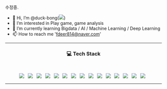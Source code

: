 수정중.
- 👋 Hi, I’m @duck-bong(<a href="https://www.instagram.com/jaehyeong814/" target="_blank"><img src="https://img.shields.io/badge/Instagram-E4405F?style=flat-square&logo=instagram&logoColor=white"/></a>)<br />
- 👀 I’m interested in Play game, game analysis<br />
- 🌱 I’m currently learning Bigdata / AI / Machine Learning / Deep Learning<br />
- 📫 How to reach me 'fdeer814@naver.com'<br />
<hr />
<h3 align="center"><b>💻 Tech Stack</b></h3>
<br />
<p align="center">
<img src="https://img.shields.io/badge/HTML5-E34F26?style=flat-square&logo=HTML5&logoColor=white"/></a> &nbsp
<img src="https://img.shields.io/badge/CSS3-1572B6?style=flat-square&logo=CSS3&logoColor=white"/></a> &nbsp
<img src="https://img.shields.io/badge/JavaScript-F7DF1E?style=flat-square&logo=JavaScript&logoColor=white"/></a> &nbsp
<img src="https://img.shields.io/badge/Bootstrap-7952B3?style=flat-square&logo=Bootstrap&logoColor=white"/></a> &nbsp
<img src="https://img.shields.io/badge/Node.js-339933?style=flat-square&logo=Node.js&logoColor=white"/></a> &nbsp
<img src="https://img.shields.io/badge/Express-000000?style=flat-square&logo=express&logoColor=white"/></a> &nbsp
<img src="https://img.shields.io/badge/React-61DAFB?style=flat-square&logo=react&logoColor=white"/></a> &nbsp
<img src="https://img.shields.io/badge/PHP-777BB4?style=flat-square&logo=php&logoColor=white"/></a> &nbsp
<img src="https://img.shields.io/badge/MySQL-4479A1?style=flat-square&logo=MySQL&logoColor=white"/></a> &nbsp 
<img src="https://img.shields.io/badge/SQLite-003B57?style=flat-square&logo=SQLite&logoColor=white"/></a> &nbsp 
<img src="https://img.shields.io/badge/R-276DC3?style=flat-square&logo=r&logoColor=white"/></a> &nbsp 
<img src="https://img.shields.io/badge/Python-3776AB?style=flat-square&logo=python&logoColor=white"/></a> &nbsp 
<img src="https://img.shields.io/badge/Django-092E20?style=flat-square&logo=django&logoColor=white"/></a> &nbsp
<img src="https://img.shields.io/badge/Laravel-FF2D20?style=flat-square&logo=Laravel&logoColor=white"/></a> &nbsp
<img src="https://img.shields.io/badge/Amazon AWS-232F3E?style=flat-square&logo=Amazon%20AWS&logoColor=white"/></a> &nbsp </p>
<hr/>
<!---
duck-b/duck-b is a ✨ special ✨ repository because its `README.md` (this file) appears on your GitHub profile.
You can click the Preview link to take a look at your changes.
--->
